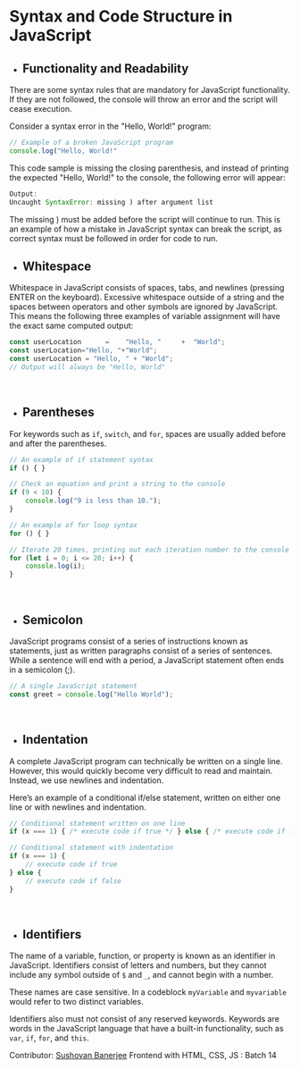 # Syntax and Code Structure in JavaScript

- ## Functionality and Readability
There are some syntax rules that are mandatory for JavaScript functionality. If they are not followed, the console will throw an error and the script will cease execution.

Consider a syntax error in the "Hello, World!" program:
```js
// Example of a broken JavaScript program
console.log("Hello, World!"
```
This code sample is missing the closing parenthesis, and instead of printing the expected "Hello, World!" to the console, the following error will appear:
```js
Output:
Uncaught SyntaxError: missing ) after argument list
```
The missing ) must be added before the script will continue to run. This is an example of how a mistake in JavaScript syntax can break the script, as correct syntax must be followed in order for code to run.
<br>

- ## Whitespace
Whitespace in JavaScript consists of spaces, tabs, and newlines (pressing ENTER on the keyboard). Excessive whitespace outside of a string and the spaces between operators and other symbols are ignored by JavaScript. This means the following three examples of variable assignment will have the exact same computed output:
```js
const userLocation      =    "Hello, "     +  "World";
const userLocation="Hello, "+"World";
const userLocation = "Hello, " + "World";
// Output will always be "Hello, World"
```
<br>

- ## Parentheses
For keywords such as ```if```, ```switch```, and ```for```, spaces are usually added before and after the parentheses.
```js
// An example of if statement syntax
if () { }

// Check an equation and print a string to the console
if (9 < 10) {
    console.log("9 is less than 10.");
}

// An example of for loop syntax
for () { }

// Iterate 20 times, printing out each iteration number to the console
for (let i = 0; i <= 20; i++) {
    console.log(i);
}
```
<br>

- ## Semicolon
JavaScript programs consist of a series of instructions known as statements, just as written paragraphs consist of a series of sentences. While a sentence will end with a period, a JavaScript statement often ends in a semicolon (;).
```js
// A single JavaScript statement
const greet = console.log("Hello World");
```
<br>

- ## Indentation
A complete JavaScript program can technically be written on a single line. However, this would quickly become very difficult to read and maintain. Instead, we use newlines and indentation.

Here’s an example of a conditional if/else statement, written on either one line or with newlines and indentation.
```js
// Conditional statement written on one line
if (x === 1) { /* execute code if true */ } else { /* execute code if false */ }

// Conditional statement with indentation
if (x === 1) {
    // execute code if true
} else {
    // execute code if false
}
```
<br>

- ## Identifiers
The name of a variable, function, or property is known as an identifier in JavaScript. Identifiers consist of letters and numbers, but they cannot include any symbol outside of ```$``` and ```_```, and cannot begin with a number.

These names are case sensitive. In a codeblock ```myVariable``` and ```myvariable``` would refer to two distinct variables.

Identifiers also must not consist of any reserved keywords. Keywords are words in the JavaScript language that have a built-in functionality, such as ```var```, ```if```, ```for```, and ```this```.
<br>

Contributor: [Sushovan Banerjee](https://github.com/sushovanb02)
Frontend with HTML, CSS, JS : Batch 14
